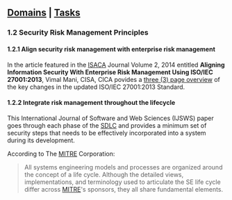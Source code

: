 [Domains](../index.md) | [Tasks](index.md)
---
### 1.2 Security Risk Management Principles

#### 1.2.1 Align security risk management with enterprise risk management

In the article featured in the [ISACA] Journal Volume 2, 2014 entitled **Aligning Information Security With Enterprise Risk Management Using ISO/IEC 27001:2013**, Vimal Mani, CISA, CICA povides a [three (3) page overview][ISO] of the key changes in the updated ISO/IEC 27001:2013 Standard. 

#### 1.2.2 Integrate risk management throughout the lifecycle
This International Journal of Software and Web Sciences (IJSWS) paper goes through each phase of the [SDLC] and provides a minimum set of security steps that needs to be effectively incorporated into a system during its development.

According to The [MITRE] Corporation:
> All systems engineering models and processes are organized around the concept of a life cycle. Although the detailed views, implementations, and terminology used to articulate the SE life cycle differ across [MITRE]'s sponsors, they all share fundamental elements.

[ISO]:https://www.isaca.org/Journal/archives/2014/Volume-2/Documents/Aligning-IS-With-Enterprise-Risk-Management-Using-ISO-IEC-27001-2013_joa_Eng_0314.pdf
[ISACA]:https://www.isaca.org/Journal/archives/2014/Volume-2/Pages/Aligning-Information-Security-With-Enterprise-Risk-Management-Using-ISO-IEC-27001-2013.aspx#1
[SDLC]:http://www.iasir.net/IJSWSpapers/IJSWS14-205.pdf
[MITRE]:https://www.mitre.org/publications/systems-engineering-guide/se-life-cycle-building-blocks
